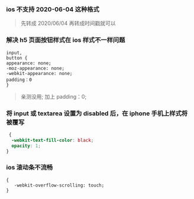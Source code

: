 ### ios 不支持 2020-06-04 这种格式

> 先转成 2020/06/04 再转成时间戳就可以

### 解决 h5 页面按钮样式在 ios 样式不一样问题

```
input,
button {
appearance: none;
-moz-appearance: none;
-webkit-appearance: none;
padding：0
}
```

> 亲测没用; 加上 padding：0;

### 将 input 或 textarea 设置为 disabled 后，在 iphone 手机上样式将被覆写

```css
 {
  -webkit-text-fill-color: black;
  opacity: 1;
}
```

### ios 滚动条不流畅

```
{
   -webkit-overflow-scrolling: touch;
}
```

